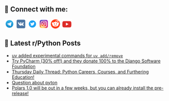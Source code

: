 ## 🔎 Connect with me:
[<img src="https://github.com/bullbesh/bullbesh/blob/main/images/Telegram.png" width="32" height="32" />](https://t.me/bullbesh)
[<img src="https://github.com/bullbesh/bullbesh/blob/main/images/VK.png" width="32" height="32" />](https://vk.com/bullbesh)
[<img src="https://github.com/bullbesh/bullbesh/blob/main/images/Twitter.png" width="32" height="32" />](https://twitter.com/bullbesh1)
[<img src="https://github.com/bullbesh/bullbesh/blob/main/images/Instagram.png" width="32" height="32" />](https://www.instagram.com/bullbesh)
[<img src="https://github.com/bullbesh/bullbesh/blob/main/images/Reddit.png" width="32" height="32" />](https://www.reddit.com/user/bullbesh)
[<img src="https://github.com/bullbesh/bullbesh/blob/main/images/YouTube.png" width="32" height="32" />](https://www.youtube.com/channel/UCtfjRs6uzgq5mfm8S06WTcg)

## 📕 Latest r/Python Posts
<!-- BLOG-POST-LIST:START -->
- [uv added experimental commands for `uv add/remove`](https://www.reddit.com/r/Python/comments/1desxf4/uv_added_experimental_commands_for_uv_addremove/)
- [Try PyCharm &lpar;30% off!&rpar; and they donate 100% to the Django Software Foundation](https://www.reddit.com/r/Python/comments/1delqyn/try_pycharm_30_off_and_they_donate_100_to_the/)
- [Thursday Daily Thread: Python Careers, Courses, and Furthering Education!](https://www.reddit.com/r/Python/comments/1delgo1/thursday_daily_thread_python_careers_courses_and/)
- [Question about pyton](https://www.reddit.com/r/Python/comments/1defj77/question_about_pyton/)
- [Polars 1.0 will be out in a few weeks, but you can already install the pre-release!](https://www.reddit.com/r/Python/comments/1decdu5/polars_10_will_be_out_in_a_few_weeks_but_you_can/)
<!-- BLOG-POST-LIST:END -->
